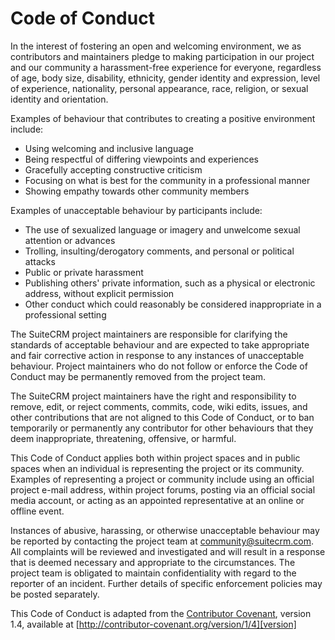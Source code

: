 # Code of Conduct #

In the interest of fostering an open and welcoming environment, we as contributors and maintainers pledge to making participation in our project and our community a harassment-free experience for everyone, regardless of age, body size, disability, ethnicity, gender identity and expression, level of experience, nationality, personal appearance, race, religion, or sexual identity and orientation.

Examples of behaviour that contributes to creating a positive environment
include:

* Using welcoming and inclusive language
* Being respectful of differing viewpoints and experiences
* Gracefully accepting constructive criticism
* Focusing on what is best for the community in a professional manner
* Showing empathy towards other community members

Examples of unacceptable behaviour by participants include:

* The use of sexualized language or imagery and unwelcome sexual attention or advances
* Trolling, insulting/derogatory comments, and personal or political attacks
* Public or private harassment
* Publishing others' private information, such as a physical or electronic address, without explicit permission
* Other conduct which could reasonably be considered inappropriate in a professional setting

The SuiteCRM project maintainers are responsible for clarifying the standards of acceptable behaviour and are expected to take appropriate and fair corrective action in response to any instances of unacceptable behaviour. Project maintainers who do not follow or enforce the Code of Conduct may be permanently removed from the project team.

The SuiteCRM project maintainers have the right and responsibility to remove, edit, or reject comments, commits, code, wiki edits, issues, and other contributions that are not aligned to this Code of Conduct, or to ban temporarily or permanently any contributor for other behaviours that they deem inappropriate, threatening, offensive, or harmful.

This Code of Conduct applies both within project spaces and in public spaces when an individual is representing the project or its community. Examples of representing a project or community include using an official project e-mail address, within project forums, posting via an official social media account, or acting as an appointed representative at an online or offline event.

Instances of abusive, harassing, or otherwise unacceptable behaviour may be reported by contacting the project team at [community@suitecrm.com][community_email]. All complaints will be reviewed and investigated and will result in a response that is deemed necessary and appropriate to the circumstances. The project team is obligated to maintain confidentiality with regard to the reporter of an incident. Further details of specific enforcement policies may be posted separately.

This Code of Conduct is adapted from the [Contributor Covenant][homepage], version 1.4,
available at [http://contributor-covenant.org/version/1/4][version]

[community_email]: mailto:community@suitecrm.com
[homepage]: http://contributor-covenant.org
[version]: http://contributor-covenant.org/version/1/4/